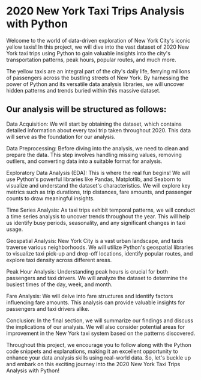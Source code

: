 # 2020 New York Taxi Trips Analysis with Python

Welcome to the world of data-driven exploration of New York City's iconic yellow taxis! In this project, we will dive into the vast dataset of 2020 New York taxi trips using Python to gain valuable insights into the city's transportation patterns, peak hours, popular routes, and much more.

The yellow taxis are an integral part of the city's daily life, ferrying millions of passengers across the bustling streets of New York. By harnessing the power of Python and its versatile data analysis libraries, we will uncover hidden patterns and trends buried within this massive dataset.

## Our analysis will be structured as follows:

Data Acquisition: We will start by obtaining the dataset, which contains detailed information about every taxi trip taken throughout 2020. This data will serve as the foundation for our analysis.

Data Preprocessing: Before diving into the analysis, we need to clean and prepare the data. This step involves handling missing values, removing outliers, and converting data into a suitable format for analysis.

Exploratory Data Analysis (EDA): This is where the real fun begins! We will use Python's powerful libraries like Pandas, Matplotlib, and Seaborn to visualize and understand the dataset's characteristics. We will explore key metrics such as trip durations, trip distances, fare amounts, and passenger counts to draw meaningful insights.

Time Series Analysis: As taxi trips exhibit temporal patterns, we will conduct a time series analysis to uncover trends throughout the year. This will help us identify busy periods, seasonality, and any significant changes in taxi usage.

Geospatial Analysis: New York City is a vast urban landscape, and taxis traverse various neighborhoods. We will utilize Python's geospatial libraries to visualize taxi pick-up and drop-off locations, identify popular routes, and explore taxi density across different areas.

Peak Hour Analysis: Understanding peak hours is crucial for both passengers and taxi drivers. We will analyze the dataset to determine the busiest times of the day, week, and month.

Fare Analysis: We will delve into fare structures and identify factors influencing fare amounts. This analysis can provide valuable insights for passengers and taxi drivers alike.

Conclusion: In the final section, we will summarize our findings and discuss the implications of our analysis. We will also consider potential areas for improvement in the New York taxi system based on the patterns discovered.

Throughout this project, we encourage you to follow along with the Python code snippets and explanations, making it an excellent opportunity to enhance your data analysis skills using real-world data. So, let's buckle up and embark on this exciting journey into the 2020 New York Taxi Trips Analysis with Python!